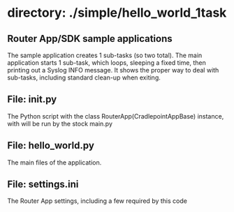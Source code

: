 # directory: ./simple/hello_world_1task
## Router App/SDK sample applications

The sample application creates 1 sub-tasks (so two total). 
The main application starts 1 sub-task, which loops, sleeping a fixed time, then printing out a Syslog INFO message. 
It shows the proper way to deal with sub-tasks, including standard clean-up when exiting.

## File: __init__.py

The Python script with the class RouterApp(CradlepointAppBase) instance,
with will be run by the stock main.py

## File: hello_world.py

The main files of the application.

## File: settings.ini

The Router App settings, including a few required by this code

